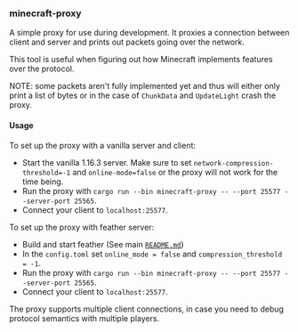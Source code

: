 ### minecraft-proxy

A simple proxy for use during development. It proxies a connection between
client and server and prints out packets going over the network.

This tool is useful when figuring out how Minecraft implements features
over the protocol.

NOTE: some packets aren't fully implemented yet and thus will either only print a list of bytes or in the case of `ChunkData` and `UpdateLight` crash the proxy.

#### Usage

To set up the proxy with a vanilla server and client:

* Start the vanilla 1.16.3 server. Make sure to set `network-compression-threshold=-1` and `online-mode=false`
or the proxy will not work for the time being.
* Run the proxy with `cargo run --bin minecraft-proxy -- --port 25577 --server-port 25565`.
* Connect your client to `localhost:25577`.

To set up the proxy with feather server:

* Build and start feather (See main [`README.md`](../README.md))
* In the `config.toml` set `online_mode = false` and `compression_threshold = -1`.
* Run the proxy with `cargo run --bin minecraft-proxy -- --port 25577 --server-port 25565`.
* Connect your client to `localhost:25577`.

The proxy supports multiple client connections, in case you need
to debug protocol semantics with multiple players.
